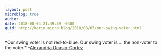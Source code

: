 ```yaml
---
layout: post
microblog: true
audio: 
date: 2018-08-04 21:49:59 -0400
guid: http://kerim.micro.blog/2018/08/05/our-swing-voter.html
---
```

 ❝Our swing voter is not red-to-blue. Our swing voter is … the non-voter to the voter.❞  -[Alexandria Ocasio-Cortez](https://edition.cnn.com/2018/08/02/politics/ocasio-cortez-michigan-abdul-el-sayed-whitmer/index.html)
